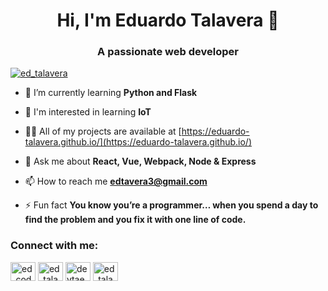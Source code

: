 <h1 align="center">Hi, I'm Eduardo Talavera  👋</h1>
<h3 align="center">A passionate web developer</h3>

<p align="left"> <a href="https://twitter.com/ed_talavera" target="blank"><img src="https://img.shields.io/twitter/follow/ed_coder_?logo=twitter&style=for-the-badge" alt="ed_talavera" /></a> </p>


- 🌱 I’m currently learning **Python and Flask**

- 📶 I'm interested in learning **IoT**

- 👨‍💻 All of my projects are available at [https://eduardo-talavera.github.io/](https://eduardo-talavera.github.io/)

- 💬 Ask me about **React, Vue, Webpack, Node & Express**

- 📫 How to reach me **edtavera3@gmail.com**

- ⚡ Fun fact **You know you’re a programmer… when you spend a day to find the problem and you fix it with one line of code.**

<h3 align="left">Connect with me:</h3>
<p align="left">
<a href="https://dev.to/ed_coder_" target="blank"><img align="center" src="https://cdn.jsdelivr.net/npm/simple-icons@3.0.1/icons/dev-dot-to.svg" alt="ed_coder_" height="30" width="40" /></a>
<a href="https://twitter.com/ed_talavera" target="blank"><img align="center" src="https://cdn.jsdelivr.net/npm/simple-icons@3.0.1/icons/twitter.svg" alt="ed_talavera" height="30" width="40" /></a>
<a href="https://linkedin.com/in/devtaed" target="blank"><img align="center" src="https://cdn.jsdelivr.net/npm/simple-icons@3.0.1/icons/linkedin.svg" alt="devtaed" height="30" width="40" /></a>
<a href="https://instagram.com/ed_talavera" target="blank"><img align="center" src="https://cdn.jsdelivr.net/npm/simple-icons@3.0.1/icons/instagram.svg" alt="ed_talavera" height="30" width="40" /></a>
</p>

